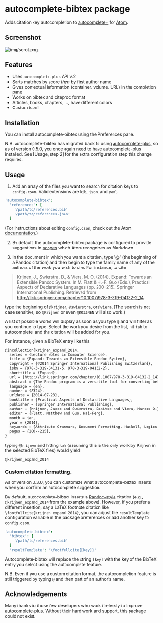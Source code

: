 # autocomplete-bibtex package

Adds citation key autocompletion to
[autocomplete+](https://github.com/saschagehlich/autocomplete-plus) for
[Atom](http://atom.io/).

## Screenshot

![img/scrot.png](screenshot)

## Features

- Uses `autocomplete-plus` API v.2
- Sorts matches by score *then* by first author name
- Gives contextual information (container, volume, URL) in the completion pane
- Works on bibtex and citeproc format
- Articles, books, chapters, ..., have different colors
- Custom icon!

## Installation

You can install autocomplete-bibtex using the Preferences pane.

N.B. autocomplete-bibtex has migrated back to using [autocomplete-plus](https://atom.io/packages/autocomplete-plus),
so as of version 0.5.0, you once again need to have autocomplete-plus installed.
See [Usage, step 2] for the extra configuration step this change requires.

## Usage

1. Add an array of the files you want to search for citation keys to
  `config.cson`. Valid extensions are `bib`, `json`, and `yaml`.

  ```coffeescript
  'autocomplete-bibtex':
    'references': [
      '/path/to/references.bib'
      '/path/to/references.json'
    ]
  ```

  (For instructions about editing `config.cson`, check out the Atom
  [documentation](https://atom.io/docs/latest/customizing-atom#advanced-configuration).)

2. By default, the autocomplete-bibtex package is configured to provide
  suggestions in [scopes](https://atom.io/docs/latest/advanced/scopes-and-scope-descriptors)
  which Atom recognizes as Markdown.

3. In the document in which you want a citation, type '@' (the beginning of a
  Pandoc citation) and then begin to type the family name of any of the authors
  of the work you wish to cite. For instance, to cite

  > Krijnen, J., Swierstra, D., & Viera, M. O. (2014). Expand: Towards an
  > Extensible Pandoc System. In M. Flatt & H.-F. Guo (Eds.), Practical Aspects
  > of Declarative Languages (pp. 200–215). Springer International Publishing.
  > Retrieved from http://link.springer.com/chapter/10.1007/978-3-319-04132-2_14

  type the beginning of `@krijnen`, `@swierstra`, or `@viera`. (The search is
  not case sensitive, so `@Krijnen` or even `@KRIJNEN` will also work.)

  A list of possible works will display as soon as you type `@` and will filter
  as you continue to type. Select the work you desire from the list, hit `tab`
  to autocomplete, and the citation will be added for you.

  For instance, given a BibTeX entry like this

  ```tex
  @incollection{krijnen_expand_2014,
  	series = {Lecture Notes in Computer Science},
  	title = {Expand: Towards an Extensible Pandoc System},
  	copyright = {©2014 Springer International Publishing Switzerland},
  	isbn = {978-3-319-04131-5, 978-3-319-04132-2},
  	shorttitle = {Expand},
  	url = {http://link.springer.com/chapter/10.1007/978-3-319-04132-2_14},
  	abstract = {The Pandoc program is a versatile tool for converting between document formats. It comes with a great variety of readers, each converting a specific input format into the universal Pandoc format, and a great variety of writers, each mapping a document represented in this universal format onto a specific output format. Unfortunately the intermediate Pandoc format is fixed, which implies that a new, unforeseen document element cannot be added. In this paper we propose a more flexible approach, using our collection of Haskell libraries for constructing extensible parsers and attribute grammars. Both the parsing and the unparsing of a specific document can be constructed out of a collection of precompiled descriptions of document elements written in Haskell. This collection can be extended by any user, without having to touch existing code. The Haskell type system is used to enforce that each component is well defined, and to verify that the composition of a collection components is consistent, i.e. that features needed by a component have been defined by that component or any of the other components. In this way we can get back the flexibility e.g. offered by the packages in the {\textbackslash}{LaTeX}{\textbackslash}mbox\{{\textbackslash}{LaTeX}\} package eco-system.},
  	language = {en},
  	number = {8324},
  	urldate = {2014-07-23},
  	booktitle = {Practical Aspects of Declarative Languages},
  	publisher = {Springer International Publishing},
  	author = {Krijnen, Jacco and Swierstra, Doaitse and Viera, Marcos O.},
  	editor = {Flatt, Matthew and Guo, Hai-Feng},
  	month = jan,
  	year = {2014},
  	keywords = {Attribute Grammars, Document Formatting, Haskell, Logics and Meanings of Programs, Pandoc, Parsing, Programming Languages, Compilers, Interpreters, Programming Techniques, Software Engineering, Type System},
  	pages = {200--215},
  }
  ```
  typing `@krijnen` and hitting `tab` (assuming this is the only work by Krijnen
  in the selected BibTeX files) would yield

  ```markdown
  @krijnen_expand_2014
  ```

### Custom citation formatting.

As of version 0.3.0, you can customize what autocomplete-bibtex inserts when you
confirm an autocomplete suggestion.

By default, autocomplete-bibtex inserts a
[Pandoc-style](http://johnmacfarlane.net/pandoc/README.html#citations)
citation (e.g., `@krijnen_expand_2014` from the example above). However, if you
prefer a different insertion, say a LaTeX footnote citation like
`\footfullcite{krijnen_expand_2014}`, you can adjust the `resultTemplate`
configuration variable in the package preferences or add another key to
`config.cson`.

```coffeescript
'autocomplete-bibtex':
  'bibtex': [
    '/path/to/references.bib'
  ]
  'resultTemplate': '\footfullcite{[key]}'
```

Autocomplete-bibtex will replace the string `[key]` with the key of the BibTeX
entry you select using the autocomplete feature.

N.B. Even if you use a custom citation format, the autocompletion feature is
still triggered by typing `@` and then part of an author’s name.

## Acknowledgements

Many thanks to those few developers who work tirelessly to improve
[autocomplete-plus](https://github.com/atom-community/autocomplete-plus).
Without their hard work and support, this package could not exist.
